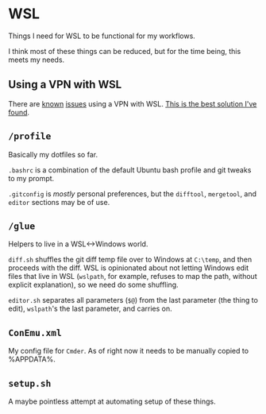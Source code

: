 # WSL

Things I need for WSL to be functional for my workflows.

I think most of these things can be reduced, but for the time being, this meets my needs.

## Using a VPN with WSL

There are [known](https://github.com/Microsoft/WSL/issues/1350) [issues](https://github.com/Microsoft/WSL/issues/416) using a VPN with WSL. [This is the best solution I've found](https://gist.github.com/matthiassb/9c8162d2564777a70e3ae3cbee7d2e95).

## `/profile`

Basically my dotfiles so far.

`.bashrc` is a combination of the default Ubuntu bash profile and git tweaks to my prompt.

`.gitconfig` is _mostly_ personal preferences, but the `difftool`, `mergetool`, and `editor` sections may be of use.

## `/glue`

Helpers to live in a WSL<->Windows world.

`diff.sh` shuffles the git diff temp file over to Windows at `C:\temp`, and then proceeds with the diff. WSL is opinionated about not letting Windows edit files that live in WSL (`wslpath`, for example, refuses to map the path, without explicit explanation), so we need do some shuffling.

`editor.sh` separates all parameters (`$@`) from the last parameter (the thing to edit), `wslpath`'s the last parameter, and carries on.

## `ConEmu.xml`

My config file for `Cmder`. As of right now it needs to be manually copied to %APPDATA%.

## `setup.sh`

A maybe pointless attempt at automating setup of these things.